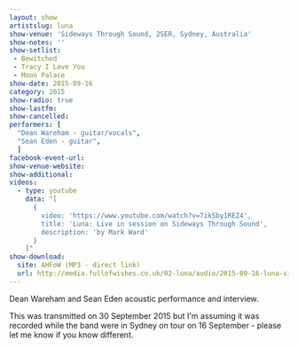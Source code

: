 ```yaml
---
layout: show
artistslug: luna
show-venue: 'Sideways Through Sound, 2SER, Sydney, Australia'
show-notes: ''
show-setlist: 
 - Bewitched
 - Tracy I Love You
 - Moon Palace
show-date: 2015-09-16
category: 2015
show-radio: true
show-lastfm: 
show-cancelled: 
performers: [
  "Dean Wareham - guitar/vocals",
  "Sean Eden - guitar",
  ]
facebook-event-url: 
show-venue-website: 
show-additional: 
videos:
  - type: youtube
    data: "[
      { 
        video: 'https://www.youtube.com/watch?v=7ikSby1REZ4',
        title: 'Luna: Live in session on Sideways Through Sound',
        description: 'by Mark Ward'
      }
    ]"
show-download: 
  site: AHFoW (MP3 - direct link)
  url: http://media.fullofwishes.co.uk/02-luna/audio/2015-09-16-luna-sideways-through-sound.mp3
---
```

Dean Wareham and Sean Eden acoustic performance and interview.  

This was transmitted on 30 September 2015 but I'm assuming it was recorded while the band were in Sydney on tour on 16 September - please let me know if you know different.
